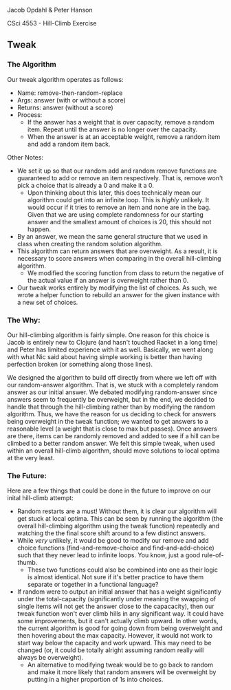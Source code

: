 Jacob Opdahl & Peter Hanson

CSci 4553 - Hill-Climb Exercise

## Tweak

### The Algorithm

Our tweak algorithm operates as follows:
- Name: remove-then-random-replace
- Args: answer (with or without a score)
- Returns: answer (without a score)
- Process:
  - If the answer has a weight that is over capacity, remove a random item. Repeat until the answer is no longer over the capacity.
  - When the answer is at an acceptable weight, remove a random item and add a random item back.
  
Other Notes:
- We set it up so that our random add and random remove functions are guaranteed to add or remove an item respectively. That is, remove won't pick a choice that is already a 0 and make it a 0.
  - Upon thinking about this later, this does technically mean our algorithm could get into an infinite loop. This is *highly* unlikely. It would occur if it tries to remove an item and none are in the bag. Given that we are using complete randomness for our starting answer and the smallest amount of choices is 20, this should not happen.
- By an answer, we mean the same general structure that we used in class when creating the random solution algorithm.
- This algorithm can return answers that are overweight. As a result, it is necessary to score answers when comparing in the overall hill-climbing algorithm.
  - We modified the scoring function from class to return the negative of the actual value if an answer is overweight rather than 0.
- Our tweak works entirely by modifying the list of choices. As such, we wrote a helper function to rebuild an answer for the given instance with a new set of choices.
  
### The Why:

Our hill-climbing algorithm is fairly simple. One reason for this choice is Jacob is entirely new to Clojure (and hasn't touched Racket in a long time)
and Peter has limited experience with it as well. Basically, we went along with what Nic said about having
simple working is better than having perfection broken (or something along those lines).

We designed the algorithm to build off directly from where we left off with our random-answer algorithm.
That is, we stuck with a completely random answer as our initial answer. We debated modifying random-answer since answers seem
to frequently be overweight, but in the end, we decided to handle that through the hill-climbing rather than by modifying the
random algorithm. Thus, we have the reason for us deciding to check for answers being overweight in the tweak function; we 
wanted to get answers to a reasonable level (a weight that is close to max but passes). Once answers are there, items can be randomly removed and added to see if a hill can be climbed to a better random answer. We felt this simple tweak, when used
within an overall hill-climb algorithm, should move solutions to local optima at the very least.

### The Future:

Here are a few things that could be done in the future to improve on our inital hill-climb attempt:
- Random restarts are a must! Without them, it is clear our algorithm will get stuck at local optima. This can be seen by running the algorithm (the overall hill-climbing algorithm using the tweak function) repeatedly and watching the the final score shift around to a few distinct answers.
- While *very* unlikely, it would  be good to modify our remove and add choice functions (find-and-remove-choice and find-and-add-choice) such that they never lead to infinite loops. You know, just a good rule-of-thumb.
  - These two functions could also be combined into one as their logic is almost identical. Not sure if it's better practice to have them separate or together in a functional language?
- If random were to output an initial answer that has a weight significantly under the total-capacity (significantly under meaning the swapping of single items will not get the answer close to the capacacity), then our tweak function won't ever climb hills in any significant way. It could have some improvements, but it can't actually climb upward. In other words, the current algorithm is good for going down from being overweight and then hovering about the max capacity. However, it would not work to start way below the capacity and work upward. This may need to be changed (or, it could be totally alright assuming random really will always be overweight).
  - An alternative to modifying tweak would be to go back to random and make it more likely that random answers will be overweight by putting in a higher proportion of 1s into choices.
